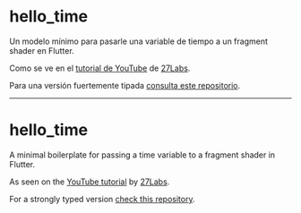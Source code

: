 # hello_time

Un modelo mínimo para pasarle una variable de tiempo a un fragment shader en Flutter.  

Como se ve en el [tutorial de YouTube](https://youtu.be/But2QZ-33Js) de [27Labs](https://www.youtube.com/@27labs).

Para una versión fuertemente tipada [consulta este repositorio](https://github.com/27labs/animated-shader-boilerplate-typed).

----------------------------------------------------------------------  

# hello_time

A minimal boilerplate for passing a time variable to a fragment shader in Flutter.

As seen on the [YouTube tutorial](https://youtu.be/But2QZ-33Js) by [27Labs](https://www.youtube.com/@27labs).

For a strongly typed version [check this repository](https://github.com/27labs/animated-shader-boilerplate-typed).
